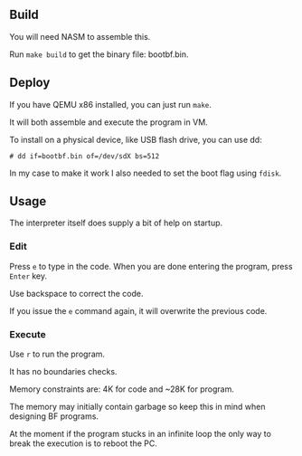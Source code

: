 ## Build

You will need NASM to assemble this.

Run `make build` to get the binary file: bootbf.bin.

## Deploy

If you have QEMU x86 installed, you can just run `make`.

It will both assemble and execute the program in VM.

To install on a physical device, like USB flash drive, you can use dd:

`# dd if=bootbf.bin of=/dev/sdX bs=512`

In my case to make it work I also needed to set the boot flag using `fdisk`.

## Usage

The interpreter itself does supply a bit of help on startup.

### Edit

Press `e` to type in the code. When you are done entering the program, press `Enter` key.

Use backspace to correct the code.

If you issue the `e` command again, it will overwrite the previous code.

### Execute

Use `r` to run the program.

It has no boundaries checks.

Memory constraints are: 4K for code and ~28K for program.

The memory may initially contain garbage so keep this in mind when designing BF programs.

At the moment if the program stucks in an infinite loop the only way to break the execution is to reboot the PC.
